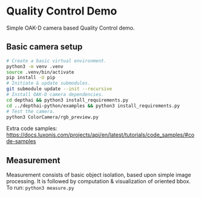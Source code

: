 # Quality Control Demo
Simple OAK-D camera based Quality Control demo.

## Basic camera setup
```bash
# Create a basic virtual environment.
python3 -m venv .venv
source .venv/bin/activate
pip install -U pip
# Initiate & update submodules.
git submodule update --init --recursive
# Install OAK-D camera dependencies.
cd depthai && python3 install_requirements.py
cd ../depthai-python/examples && python3 install_requirements.py
# Test the camera.
python3 ColorCamera/rgb_preview.py
```
Extra code samples: https://docs.luxonis.com/projects/api/en/latest/tutorials/code_samples/#code-samples

## Measurement
Measurement consists of basic object isolation, based upon simple image processing. It is followed by computation & visualization of oriented bbox.
To run: `python3 measure.py`
